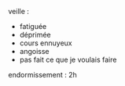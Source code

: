 veille :
- fatiguée
- déprimée
- cours ennuyeux
- angoisse
- pas fait ce que je voulais faire

endormissement : 2h

